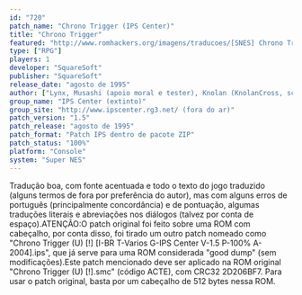 ```yaml
---
id: "720"
patch_name: "Chrono Trigger (IPS Center)"
title: "Chrono Trigger"
featured: "http://www.romhackers.org/imagens/traducoes/[SNES] Chrono Trigger - CBT e IPS Center - 1.png"
type: ["RPG"]
players: 1
developer: "SquareSoft"
publisher: "SquareSoft"
release_date: "agosto de 1995"
author: ["Lynx, Musashi (apoio moral e tester), Knolan (KnolanCross, scripts e tester) e Neo Mithrandil (Terminus Traduction, gráficos)"]
group_name: "IPS Center (extinto)"
group_site: "http://www.ipscenter.rg3.net/ (fora do ar)"
patch_version: "1.5"
patch_release: "agosto de 1995"
patch_format: "Patch IPS dentro de pacote ZIP"
patch_status: "100%"
platform: "Console"
system: "Super NES"
---
```


Tradução boa, com fonte acentuada e todo o texto do jogo traduzido (alguns termos de fora por preferência do autor), mas com alguns erros de português (principalmente concordância) e de pontuação, algumas traduções literais e abreviações nos diálogos (talvez por conta de espaço).ATENÇÃO:O patch original foi feito sobre uma ROM com cabeçalho, por conta disso, foi tirado um outro patch nomeado como "Chrono Trigger (U) [!] [I-BR T-Varios G-IPS Center V-1.5 P-100% A-2004].ips", que já serve para uma ROM considerada "good dump" (sem modificações).Este patch mencionado deve ser aplicado na ROM original "Chrono Trigger (U) [!].smc" (código ACTE), com CRC32 2D206BF7. Para usar o patch original, basta por um cabeçalho de 512 bytes nessa ROM.